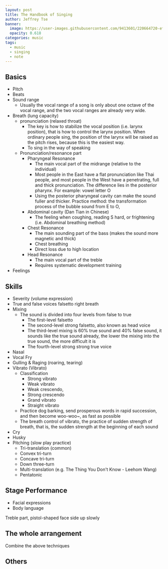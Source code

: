 ```yaml
---
layout: post
title: The Handbook of Singing
author: Jeffrey Tse
banner:
  image: https://user-images.githubusercontent.com/9413601/220664720-efc7d581-6180-4aa5-8d09-85aafb90be52.png
  opacity: 0.618
categories: music
tags:
  - music
  - singing
  - note
---
```


## Basics

- Pitch
- Beats
- Sound range
  - Usually the vocal range of a song is only about one octave of the vocal
    range, and the two vocal ranges are already very wide.
- Breath (lung capacity)
  - pronunciation (relaxed throat)
    - The key is how to stabilize the vocal position (i.e. larynx position),
      that is how to control the larynx position. When ordinary people sing,
      the position of the larynx will be raised as the pitch rises, because
      this is the easiest way.
    - To sing in the way of speaking
  - Pronunciation/resonance part
    - Pharyngeal Resonance
      - The main vocal part of the midrange (relative to the individual)
      - Most people in the East have a flat pronunciation like Thai people,
        and most people in the West have a penetrating, full and thick
        pronunciation. The difference lies in the posterior pharynx.
        For example: vowel letter O
      - Using the posterior pharyngeal cavity can make the sound fuller and
        thicker. Practice method: the transformation process of the bubble
        sound from E to O,
    - Abdominal cavity (Dan Tian in Chinese)
      - The feeling when coughing, reading S hard, or frightening
        (i.e. Abdominal breathing method)
    - Chest Resonance
      - The main sounding part of the bass (makes the sound more magnetic and thick)
      - Chest breathing
      - Direct loss due to high location
    - Head Resonance
      - The main vocal part of the treble
      - Requires systematic development training
- Feelings

## Skills

- Severity (volume expression)
- True and false voices
  falsetto right breath
- Mixing
  - The sound is divided into four levels from false to true
    - The first-level falsetto
    - The second-level strong falsetto, also known as head voice
    - The third-level mixing is 60% true sound and 40% false sound, it sounds
      like the true sound already, the lower the mixing into the true sound,
      the more difficult it is
    - The fourth-level strong strong true voice
- Nasal
- Vocal Fry
- Gulling & Raging (roaring, tearing)
- Vibrato (Vibrato)
  - Classification
    - Strong vibrato
    - Weak vibrato
    - Weak crescendo,
    - Strong crescendo
    - Grand vibrato
    - Straight vibrato
  - Practice dog barking, send prosperous words in rapid succession, and then
    become woo-woo~, as fast as possible
  - The breath control of vibrato, the practice of sudden strength of breath,
    that is, the sudden strength at the beginning of each sound
- Cry
- Husky
- Pitching (slow play practice)
  - Tri-translation (common)
  - Convex tri-turn
  - Concave tri-turn
  - Down three-turn
  - Multi-translation (e.g. The Thing You Don't Know - Leehom Wang)
  - Pentatonic

## Stage Performance

- Facial expressions
- Body language

Treble part, pistol-shaped face side up slowly

## The whole arrangement

Combine the above techniques

## Others

